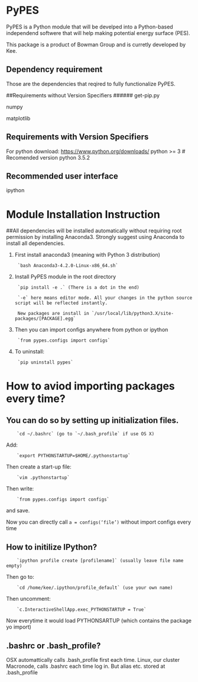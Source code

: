 # PyPES

PyPES is a Python module that will be develped into a Python-based independend softwere that will help making potential energy surface (PES).

This package is a product of Bowman Group and is curretly developed by Kee.

## Dependency requirement


Those are the dependencies that reqired to fully functionalize PyPES.

##Requirements without Version Specifiers ######
get-pip.py

numpy

matplotlib

## Requirements with Version Specifiers ######
For python download: https://www.python.org/downloads/
python >= 3             # Recomended version python 3.5.2

## Recommended user interface ######
ipython

# Module Installation Instruction ######
##All dependencies will be installed automatically without requiring root permission by installing Anaconda3. Strongly suggest using Anaconda to install all dependencies.

1. First install anaconda3 (meaning with Python 3 distribution)

        `bash Anaconda3-4.2.0-Linux-x86_64.sh`

2. Install PyPES module in the root directory

        `pip install -e .` (There is a dot in the end)

        `-e` here means editor mode. All your changes in the python source script will be reflected instantly.

        New packages are install in `/usr/local/lib/python3.X/site-packages/[PACKAGE].egg`


3. Then you can import configs anywhere from python or ipython

        `from pypes.configs import configs`

4. To uninstall:

        `pip uninstall pypes`
        
# How to aviod importing packages every time?
## You can do so by setting up initialization files.


        `cd ~/.bashrc` (go to `~/.bash_profile` if use OS X)

Add:

        `export PYTHONSTARTUP=$HOME/.pythonstartup`

Then create a start-up file:

        `vim .pythonstartup`

Then write:

        `from pypes.configs import configs`

and save.



Now you can directly call `a = configs(‘file’)` without import configs every time

## How to initilize IPython?

        `ipython profile create [profilename]` (usually leave file name empty)

Then go to:

        `cd /home/kee/.ipython/profile_default` (use your own name)

Then uncomment: 

        `c.InteractiveShellApp.exec_PYTHONSTARTUP = True`

Now everytime it would load PYTHONSARTUP (which contains the package yo import)


## .bashrc or .bash_profile?
OSX automattically calls .bash_profile first each time.
Linux, our cluster Macronode, calls .bashrc each time log in. But alias etc. stored at .bash_profile



